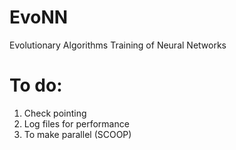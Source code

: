 # EvoNN
Evolutionary Algorithms Training of Neural Networks

# To do:
1. Check pointing
2. Log files for performance
3. To make parallel (SCOOP)

